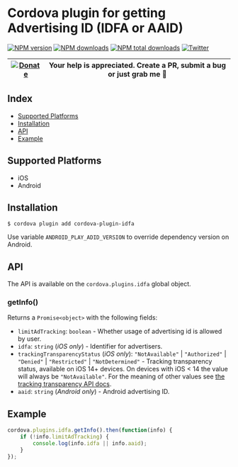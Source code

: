 # Cordova plugin for getting Advertising ID (IDFA or AAID)

[![NPM version][npm-version]][npm-url] [![NPM downloads][npm-downloads]][npm-url] [![NPM total downloads][npm-total-downloads]][npm-url] [![Twitter][twitter-follow]][twitter-url]

| [![Donate](https://www.paypalobjects.com/en_US/i/btn/btn_donateCC_LG.gif)][donate-url] | Your help is appreciated. Create a PR, submit a bug or just grab me :beer: |
|-|-|

## Index

<!-- MarkdownTOC levels="2" autolink="true" -->

- [Supported Platforms](#supported-platforms)
- [Installation](#installation)
- [API](#api)
- [Example](#example)

<!-- /MarkdownTOC -->

## Supported Platforms

- iOS
- Android

## Installation

    $ cordova plugin add cordova-plugin-idfa

Use variable `ANDROID_PLAY_ADID_VERSION` to override dependency version on Android.

## API

The API is available on the `cordova.plugins.idfa` global object.

### getInfo()

Returns a `Promise<object>` with the following fields:

- `limitAdTracking`: `boolean` - Whether usage of advertising id is allowed by user.
- `idfa`: `string` (_iOS only_) - Identifier for advertisers.
- `trackingTransparencyStatus` (_iOS only_): `"NotAvailable"` | `"Authorized"` | `"Denied"` | `"Restricted"` | `"NotDetermined"` -
   Tracking transparency status, available on iOS 14+ devices. On devices with iOS < 14 the value will always be
   `"NotAvailable"`. For the meaning of other values see [the tracking transparency API docs](https://developer.apple.com/documentation/apptrackingtransparency/attrackingmanagerauthorizationstatus).
- `aaid`: `string` (_Android only_) - Android advertising ID.

## Example

```js
cordova.plugins.idfa.getInfo().then(function(info) {
    if (!info.limitAdTracking) {
        console.log(info.idfa || info.aaid);
    }
});
```

[npm-url]: https://www.npmjs.com/package/cordova-plugin-idfa
[npm-version]: https://img.shields.io/npm/v/cordova-plugin-idfa.svg
[npm-downloads]: https://img.shields.io/npm/dm/cordova-plugin-idfa.svg
[npm-total-downloads]: https://img.shields.io/npm/dt/cordova-plugin-idfa.svg?label=total+downloads
[twitter-url]: https://twitter.com/chemerisuk
[twitter-follow]: https://img.shields.io/twitter/follow/chemerisuk.svg?style=social&label=Follow%20me
[donate-url]: https://www.paypal.com/cgi-bin/webscr?cmd=_s-xclick&hosted_button_id=E62XVSR3XUGDE&source=url
